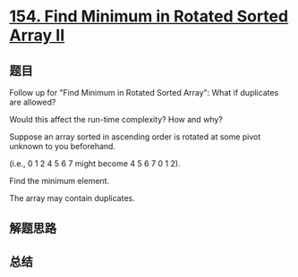 # [154. Find Minimum in Rotated Sorted Array II](https://leetcode.com/problems/find-minimum-in-rotated-sorted-array-ii/)

## 题目

        
Follow up for "Find Minimum in Rotated Sorted Array":
What if duplicates are allowed?

Would this affect the run-time complexity? How and why?


Suppose an array sorted in ascending order is rotated at some pivot unknown to you beforehand.

(i.e., 0 1 2 4 5 6 7 might become 4 5 6 7 0 1 2).

Find the minimum element.

The array may contain duplicates.
      

## 解题思路


## 总结


